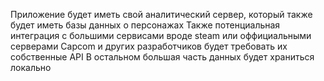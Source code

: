 Приложение будет иметь свой аналитический сервер, который также будет иметь базы данных о персонажах
Также потенциальная интеграция с большими сервисами вроде steam или оффициальными серверами Capcom и других разработчиков будет требовать их собственные API
В остальном большая часть данных будет храниться локально